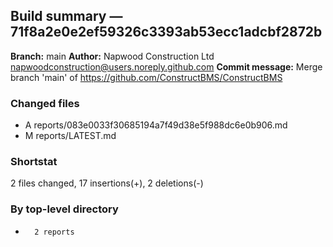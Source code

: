 ## Build summary — 71f8a2e0e2ef59326c3393ab53ecc1adcbf2872b

**Branch:** main **Author:** Napwood Construction Ltd <napwoodconstruction@users.noreply.github.com>
**Commit message:** Merge branch 'main' of https://github.com/ConstructBMS/ConstructBMS

### Changed files

- A reports/083e0033f30685194a7f49d38e5f988dc6e0b906.md
- M reports/LATEST.md

### Shortstat

2 files changed, 17 insertions(+), 2 deletions(-)

### By top-level directory

-       2 reports
